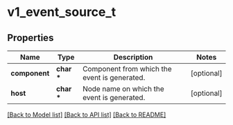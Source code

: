 # v1_event_source_t

## Properties
Name | Type | Description | Notes
------------ | ------------- | ------------- | -------------
**component** | **char \*** | Component from which the event is generated. | [optional] 
**host** | **char \*** | Node name on which the event is generated. | [optional] 

[[Back to Model list]](../README.md#documentation-for-models) [[Back to API list]](../README.md#documentation-for-api-endpoints) [[Back to README]](../README.md)


